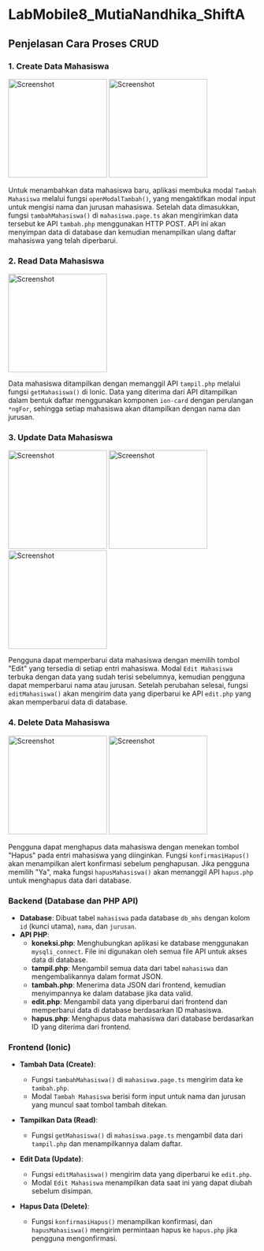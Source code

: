 # LabMobile8_MutiaNandhika_ShiftA

## Penjelasan Cara Proses CRUD

### 1. Create Data Mahasiswa
<img src="https://github.com/user-attachments/assets/5c0349ee-2206-46d7-98d7-9638029aba61" alt="Screenshot" width="200"/>
<img src="https://github.com/user-attachments/assets/396d1508-19c6-44c8-aa2c-d7a370d3117a" alt="Screenshot" width="200"/>

Untuk menambahkan data mahasiswa baru, aplikasi membuka modal `Tambah Mahasiswa` melalui fungsi `openModalTambah()`, yang mengaktifkan modal input untuk mengisi nama dan jurusan mahasiswa. Setelah data dimasukkan, fungsi `tambahMahasiswa()` di `mahasiswa.page.ts` akan mengirimkan data tersebut ke API `tambah.php` menggunakan HTTP POST. API ini akan menyimpan data di database dan kemudian menampilkan ulang daftar mahasiswa yang telah diperbarui.

### 2. Read Data Mahasiswa
<img src="https://github.com/user-attachments/assets/f67ce7d7-2b72-4a0d-b9a0-01c8d2816651" alt="Screenshot" width="200"/>

Data mahasiswa ditampilkan dengan memanggil API `tampil.php` melalui fungsi `getMahasiswa()` di Ionic. Data yang diterima dari API ditampilkan dalam bentuk daftar menggunakan komponen `ion-card` dengan perulangan `*ngFor`, sehingga setiap mahasiswa akan ditampilkan dengan nama dan jurusan.

### 3. Update Data Mahasiswa
<img src="https://github.com/user-attachments/assets/e24173e3-1291-4115-a465-1429e00dca0e" alt="Screenshot" width="200"/>
<img src="https://github.com/user-attachments/assets/1f4ec036-f5a4-4d7b-95d4-be7c192120ba" alt="Screenshot" width="200"/>
<img src="https://github.com/user-attachments/assets/9fde26c4-5dd6-4f43-903c-85fec332213b" alt="Screenshot" width="200"/>

Pengguna dapat memperbarui data mahasiswa dengan memilih tombol "Edit" yang tersedia di setiap entri mahasiswa. Modal `Edit Mahasiswa` terbuka dengan data yang sudah terisi sebelumnya, kemudian pengguna dapat memperbarui nama atau jurusan. Setelah perubahan selesai, fungsi `editMahasiswa()` akan mengirim data yang diperbarui ke API `edit.php` yang akan memperbarui data di database.

### 4. Delete Data Mahasiswa
<img src="https://github.com/user-attachments/assets/fa539957-f5e1-47ca-af7c-d4a0a69f7d48" alt="Screenshot" width="200"/>
<img src="https://github.com/user-attachments/assets/f9054ece-c68c-4308-ae76-d028eb413822" alt="Screenshot" width="200"/>

Pengguna dapat menghapus data mahasiswa dengan menekan tombol "Hapus" pada entri mahasiswa yang diinginkan. Fungsi `konfirmasiHapus()` akan menampilkan alert konfirmasi sebelum penghapusan. Jika pengguna memilih "Ya", maka fungsi `hapusMahasiswa()` akan memanggil API `hapus.php` untuk menghapus data dari database.

### Backend (Database dan PHP API)
- **Database**: Dibuat tabel `mahasiswa` pada database `db_mhs` dengan kolom `id` (kunci utama), `nama`, dan `jurusan`.
- **API PHP**:
  - **koneksi.php**: Menghubungkan aplikasi ke database menggunakan `mysqli_connect`. File ini digunakan oleh semua file API untuk akses data di database.
  - **tampil.php**: Mengambil semua data dari tabel `mahasiswa` dan mengembalikannya dalam format JSON.
  - **tambah.php**: Menerima data JSON dari frontend, kemudian menyimpannya ke dalam database jika data valid.
  - **edit.php**: Mengambil data yang diperbarui dari frontend dan memperbarui data di database berdasarkan ID mahasiswa.
  - **hapus.php**: Menghapus data mahasiswa dari database berdasarkan ID yang diterima dari frontend.
 
### Frontend (Ionic)
- **Tambah Data (Create)**:
  - Fungsi `tambahMahasiswa()` di `mahasiswa.page.ts` mengirim data ke `tambah.php`.
  - Modal `Tambah Mahasiswa` berisi form input untuk nama dan jurusan yang muncul saat tombol tambah ditekan.

- **Tampilkan Data (Read)**:
  - Fungsi `getMahasiswa()` di `mahasiswa.page.ts` mengambil data dari `tampil.php` dan menampilkannya dalam daftar.

- **Edit Data (Update)**:
  - Fungsi `editMahasiswa()` mengirim data yang diperbarui ke `edit.php`.
  - Modal `Edit Mahasiswa` menampilkan data saat ini yang dapat diubah sebelum disimpan.

- **Hapus Data (Delete)**:
  - Fungsi `konfirmasiHapus()` menampilkan konfirmasi, dan `hapusMahasiswa()` mengirim permintaan hapus ke `hapus.php` jika pengguna mengonfirmasi.
